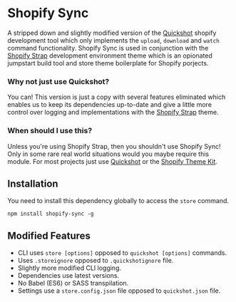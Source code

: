 # Shopify Sync

A stripped down and slightly modified version of the [Quickshot](https://github.com/internalfx/quickshot) shopify development tool which only implements the `upload`, `download` and `watch` command functionality. Shopify Sync is used in conjunction with the [Shopify Strap](https://github.com/panoply/shopify-strap) development environment theme which is an opionated jumpstart build tool and store theme boilerplate for Shopify porjects.

### Why not just use Quickshot?
You can! This version is just a copy with several features eliminated which enables us to keep its dependencies up-to-date and give a little more control over logging and implementations with the [Shopify Strap](https://github.com/panoply/shopify-strap) theme.

### When should I use this?
Unless you're using Shopify Strap, then you shouldn't use Shopify Sync! Only in some rare real world situations would you maybe require this module. For most projects just use [Quickshot](https://github.com/internalfx/quickshot) or the [Shopify Theme Kit](https://www.youtube.com/watch?v=4umc0Nd4Tvc).

## Installation
You need to install this dependency globally to access the `store` command.

```
npm install shopify-sync -g
```

## Modified Features

- CLI uses `store [options]` opposed to `quickshot [options]` commands.
- Uses `.storeignore` opposed to `.quickshotignore` file.
- Slightly more modified CLI logging.
- Dependencies use latest versions.
- No Babel (ES6) or SASS transpilation.
- Settings use a `store.config.json` file opposed to `quickshot.json` file.
